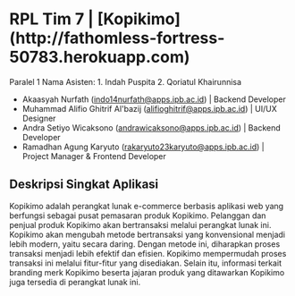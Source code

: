 <h1>RPL Tim 7 | [Kopikimo](http://fathomless-fortress-50783.herokuapp.com)</h1>

Paralel 1
Nama Asisten:
    1. Indah Puspita
    2. Qoriatul Khairunnisa
    
- Akaasyah Nurfath (indo14nurfath@apps.ipb.ac.id)                   | Backend Developer
- Muhammad Alifio Ghitrif Al'bazij (alifioghitrif@apps.ipb.ac.id)   | UI/UX Designer
- Andra Setiyo Wicaksono (andrawicaksono@apps.ipb.ac.id)            | Backend Developer
- Ramadhan Agung Karyuto (rakaryuto23karyuto@apps.ipb.ac.id)        | Project Manager & Frontend Developer

<h2>Deskripsi Singkat Aplikasi</h2>
<p>
    Kopikimo adalah perangkat lunak e-commerce berbasis aplikasi web yang berfungsi sebagai pusat pemasaran produk Kopikimo. Pelanggan dan penjual produk Kopikimo akan bertransaksi melalui perangkat lunak ini. Kopikimo akan mengubah metode bertransaksi yang konvensional menjadi lebih modern, yaitu secara daring. Dengan metode ini, diharapkan proses transaksi menjadi lebih efektif dan efisien. Kopikimo mempermudah proses transaksi ini melalui fitur-fitur yang disediakan. Selain itu, informasi terkait branding merk Kopikimo beserta jajaran produk yang ditawarkan Kopikimo juga tersedia di perangkat lunak ini. 
</p>
